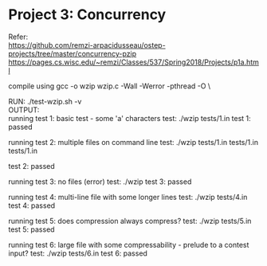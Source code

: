 # Project 3: Concurrency

Refer: \
https://github.com/remzi-arpacidusseau/ostep-projects/tree/master/concurrency-pzip \
https://pages.cs.wisc.edu/~remzi/Classes/537/Spring2018/Projects/p1a.html


compile using gcc -o wzip wzip.c -Wall -Werror -pthread -O \

RUN: ./test-wzip.sh -v \
OUTPUT: \
running test 1: basic test - some 'a' characters 
test:      ./wzip tests/1.in
test 1: passed

running test 2: multiple files on command line 
test:      ./wzip tests/1.in tests/1.in tests/1.in

test 2: passed

running test 3: no files (error)
test:      ./wzip
test 3: passed

running test 4: multi-line file with some longer lines
test:      ./wzip tests/4.in
test 4: passed

running test 5: does compression always compress?
test:      ./wzip tests/5.in
test 5: passed

running test 6: large file with some compressability - prelude to a contest input?
test:      ./wzip tests/6.in
test 6: passed

